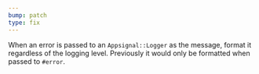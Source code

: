 ```yaml
---
bump: patch
type: fix
---
```


When an error is passed to an `Appsignal::Logger` as the message, format it regardless of the logging level. Previously it would only be formatted when passed to `#error`.

